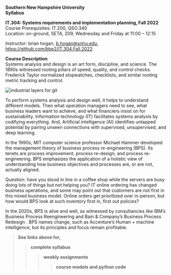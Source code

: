 **Southern New Hampshire University**  
**Syllabus**

**IT.304: Systems requirements and implementation planning, Fall 2022**  
Course Prerequisites: IT.200, QSO.340  
Location: on-ground, SETA, 209, Wednesday and Friday at 11:00 – 12:15  

Instructor: brian hogan, b.hogan@snhu.edu, https://github.com/bbe2/IT.304.Fall.2022  

**Course Description**    
Systems analysis and design is an art form, discipline, and science. The 1890s witnessed rooting pillars of speed, quality, and control checks. Frederick Taylor normalized stopwatches, checklists, and similar rooting metric tracking and control.  

![industrial layers for git](https://user-images.githubusercontent.com/59778456/189484527-4b742176-8912-4a30-bfe3-027db58fe3d2.JPG)  

To perform systems analysis and design well, it helps to understand different models. Then what operation managers need to see, what business leaders want to achieve, and what financiers insist on for sustainability. Information technology (IT) facilitates systems analysis by codifying everything. And, Artificial intelligence (AI) identifies untapped potential by pairing unseen connections with supervised, unsupervised, and deep learning.  
 
In the 1990s, MIT computer science professor Michael Hammer developed the management theory of business process re-engineering (BPS). Its tenets are process improvement, process re-design, and process re-engineering. BPS emphasizes the application of a holistic view of understanding how business objectives and processes are, or are not, actually aligned.  
 
Question: have you stood in line in a coffee shop while the servers are busy doing lots of things but not helping you? IT online ordering has changed business operations, and some may point out that customers are not first in this mixed business model. Online orders get prioritized over in-person, but how would BPS look at such inventory first in, first out policies?  
 
In the 2020s, BPS is alive and well, as witnessed by consultancies like IBM’s Business Process Reengineering <IBM-BPRS> and Bain & Company’s Business Process Redesign <Bain>. BPS names change, such as Accenture’s Human + machine intelligence, but its principles and focus remain profitable.  


> **See links above for,**
>> **complete syllabus**  
>>> **weekly assignments**  
>>>> **course models and python code**  
